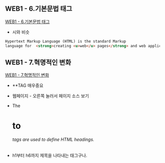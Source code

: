 ## WEB1 - 6.기본문법 태그
[WEB1 - 6.기본문법 태그](https://www.youtube.com/watch?v=9GkFI1ovBbU&list=PLuHgQVnccGMDZP7FJ_ZsUrdCGH68ppvPb&index=7&t=0s
)
- 시와 비슷

```html
Hypertext Markup Language (HTML) is the standard Markup
language for  <strong>creating <u>web</u> pages</strong> and web applications.
```

## WEB1 - 7.혁명적인 변화
[WEB1 - 7.혁명적인 변화](https://www.youtube.com/watch?v=QoQsaUWx3EU&list=PLuHgQVnccGMDZP7FJ_ZsUrdCGH68ppvPb&index=7
)

- **TAG 매우중요

- 웹페이지 - 오른쪽 눌러서 페이지 소스 보기
- The <h1> to <h6> tags are used to define HTML headings.
- h1부터 h6까지 제목을 나타내는 태그구나.

